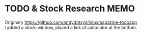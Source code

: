 # TODO & Stock Research MEMO 

Originary https://github.com/andydotxyz/linuxmagazine-todoapp  
I added a stock-window, placed a link of calculator at the bottom.
